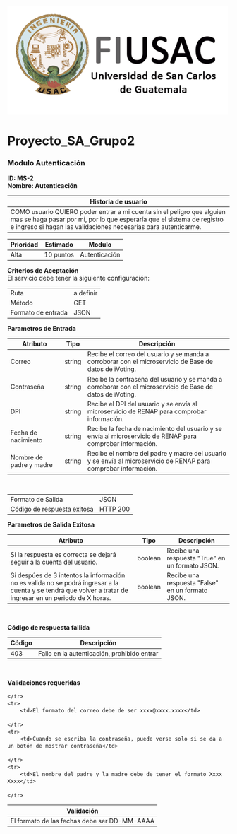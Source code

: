 ![Help Builder Web Site](../Logo.png)
# Proyecto_SA_Grupo2
### Modulo Autenticación

**ID: MS-2**
<br>
**Nombre: Autenticación**


<table>
<thead>
	<tr>
		<th>Historia de usuario</th>
	</tr>
</thead>
<tbody>
	<tr>
		<td>COMO usuario QUIERO poder entrar a mi cuenta sin el peligro que alguien mas se haga pasar por mi, por lo que esperaría que el sistema de registro e ingreso si hagan las validaciones necesarias para autenticarme.</td>
	</tr>
</tbody>
</table>




<table>
<thead>
	<tr>
		<th>Prioridad</th>
		<th>Estimado</th>
		<th>Modulo</th>
	</tr>
</thead>
<tbody>
	<tr>
		<td>Alta</td>
		<td>10 puntos</td>
		<td>Autenticación</td>
	</tr>
</tbody>
</table>



**Criterios de Aceptación**
<br>
El servicio debe tener la siguiente configuración:
<br>
<table>
<tbody>
	<tr>
	<td>Ruta</td>
	<td>a definir</td>
	</tr>
	<tr>
	<td>Método</td>
	<td>GET</td>
	</tr>
	<tr>
	<td>Formato de entrada</td>
	<td>JSON</td>
	</tr>
</tbody>
</table>


**Parametros de Entrada**
<table>
<thead>
	<tr>
		<th>Atributo</th>
		<th>Tipo</th>
		<th>Descripción</th>
	</tr>
</thead>
<tbody>
	<tr>
		<td>Correo</td> 
		<td>string</td>
		<td>Recibe el correo del usuario y se manda a corroborar con el microservicio de Base de datos de iVoting.</td>
	</tr>
		<tr>
		<td>Contraseña</td> 
		<td>string</td>
		<td>Recibe la contraseña del usuario y se manda a corroborar con el microservicio de Base de datos de iVoting.</td>
	</tr>
	<tr>
		<td>DPI</td> 
		<td>string</td>
		<td>Recibe el DPI del usuario y se envía al microservicio de RENAP para comprobar información.</td>
	</tr>
		<tr>
		<td>Fecha de nacimiento</td> 
		<td>string</td>
		<td>Recibe la fecha de nacimiento del usuario y se envía al microservicio de RENAP para comprobar información. </td>
	</tr>
		<tr>
		<td>Nombre de padre y madre</td> 
		<td>string</td>
		<td>Recibe el nombre del padre y madre del usuario y se envía al microservicio de RENAP para comprobar información.</td>
	</tr>
</tbody>
</table>
<br>



<table>
<tbody>
	<tr>
	<td>Formato de Salida</td>
	<td>JSON</td>
	</tr>
	<tr>
	<td>Código de respuesta exitosa</td>
	<td>HTTP 200</td>
	</tr>
</tbody>
</table>

**Parametros de Salida Exitosa**
<table>
<thead>
	<tr>
		<th>Atributo</th>
		<th>Tipo</th>
		<th>Descripción</th>
	</tr>
</thead>
<tbody>
	<tr>
		<td>Si la respuesta es correcta se dejará seguir a la cuenta del usuario.</td> 
		<td>boolean</td>
		<td>Recibe una respuesta "True" en un formato JSON.</td>
	</tr>
		<tr>
		<td>Si despúes de 3 intentos la información no es valida no se podrá ingresar a la cuenta y se tendrá que volver a tratar de ingresar en un periodo de X horas.</td> 
		<td>boolean</td>
		<td>Recibe una respuesta "False" en un formato JSON.</td>
	</tr>

</tbody>
</table>
<br>

**Código de respuesta fallida**
<table>
<thead>
	<tr>
		<th>Código</th>
		<th>Descripción</th>
	</tr>
</thead>
<tbody>
	<tr>
		<td>403</td> 
		<td>Fallo en la autenticación, prohibido entrar</td>
	</tr>

</tbody>
</table>
<br>

**Validaciones requeridas**
<table>
<thead>
	<tr>
		<th>Validación</th>
	</tr>
</thead>
<tbody>
	<tr>
		<td>El formato de las fechas debe ser DD-MM-AAAA</td> 
		
	</tr>	
	<tr>
		<td>El formato del correo debe de ser xxxx@xxxx.xxxx</td> 
		
	</tr>
	<tr>
		<td>Cuando se escriba la contraseña, puede verse solo si se da a un botón de mostrar contraseña</td> 
		
	</tr>
	<tr>
		<td>El nombre del padre y la madre debe de tener el formato Xxxx Xxxx</td> 
		
	</tr>

</tbody>
</table>
<br>







